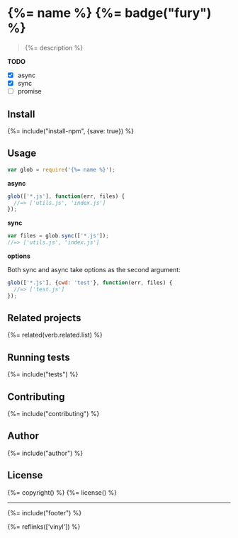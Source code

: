 # {%= name %} {%= badge("fury") %}

> {%= description %}

**TODO**

- [x] async
- [x] sync
- [ ] promise

## Install
{%= include("install-npm", {save: true}) %}

## Usage

```js
var glob = require('{%= name %}');
```

**async**

```js
glob(['*.js'], function(err, files) {
  //=> ['utils.js', 'index.js']
});
```

**sync**

```js
var files = glob.sync(['*.js']);
//=> ['utils.js', 'index.js']
```

**options**

Both sync and async take options as the second argument:

```js
glob(['*.js'], {cwd: 'test'}, function(err, files) {
  //=> ['test.js']
});
```

## Related projects
{%= related(verb.related.list) %}

## Running tests
{%= include("tests") %}

## Contributing
{%= include("contributing") %}

## Author
{%= include("author") %}

## License
{%= copyright() %}
{%= license() %}

***

{%= include("footer") %}

{%= reflinks(['vinyl']) %}
